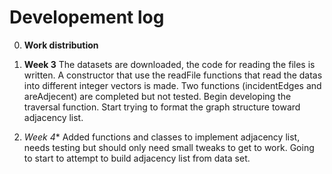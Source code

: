 # Developement log

0. **Work distribution**

1. **Week 3** The datasets are downloaded, the code for reading the files is written. A constructor that use the readFile functions that read the datas into different integer vectors is made. Two functions (incidentEdges and areAdjecent) are completed but not tested. Begin developing the traversal function. Start trying to format the graph structure toward adjacency list.
2. *Week 4** Added functions and classes to implement adjacency list, needs testing but should only need small tweaks to get to work. Going to start to attempt to build adjacency list from data set.
